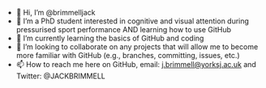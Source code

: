 - 👋 Hi, I’m @brimmelljack
- 👀 I’m a PhD student interested in cognitive and visual attention during pressurised sport performance AND learning how to use GitHub
- 🌱 I’m currently learning the basics of GitHub and coding
- 💞️ I’m looking to collaborate on any projects that will allow me to become more familiar with GitHub (e.g., branches, committing, issues, etc.)
- 📫 How to reach me here on GitHub, email: j.brimmell@yorksj.ac.uk and Twitter: @JACKBRIMMELL

<!---
brimmelljack/brimmelljack is a ✨ special ✨ repository because its `README.md` (this file) appears on your GitHub profile.
You can click the Preview link to take a look at your changes.
--->
